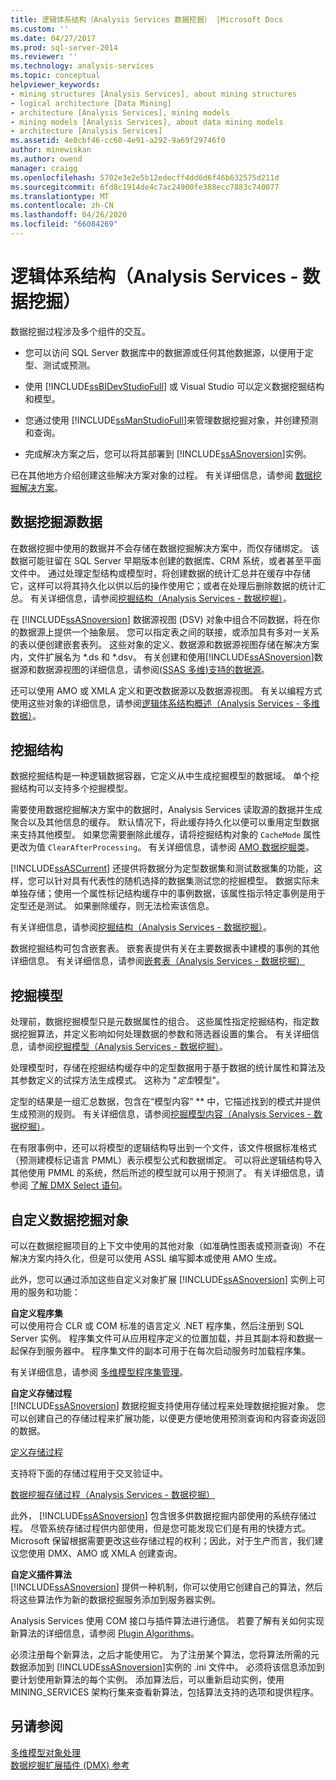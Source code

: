 ```yaml
---
title: 逻辑体系结构（Analysis Services 数据挖掘） |Microsoft Docs
ms.custom: ''
ms.date: 04/27/2017
ms.prod: sql-server-2014
ms.reviewer: ''
ms.technology: analysis-services
ms.topic: conceptual
helpviewer_keywords:
- mining structures [Analysis Services], about mining structures
- logical architecture [Data Mining]
- architecture [Analysis Services], mining models
- mining models [Analysis Services], about data mining models
- architecture [Analysis Services]
ms.assetid: 4e0cbf46-cc60-4e91-a292-9a69f29746f0
author: minewiskan
ms.author: owend
manager: craigg
ms.openlocfilehash: 5702e3e2e5b12edecff4dd6d6f46b632575d211d
ms.sourcegitcommit: 6fd8c1914de4c7ac24900fe388ecc7883c740077
ms.translationtype: MT
ms.contentlocale: zh-CN
ms.lasthandoff: 04/26/2020
ms.locfileid: "66084269"
---
```

# <a name="logical-architecture-analysis-services---data-mining"></a>逻辑体系结构（Analysis Services - 数据挖掘）
  数据挖掘过程涉及多个组件的交互。  
  
-   您可以访问 SQL Server 数据库中的数据源或任何其他数据源，以便用于定型、测试或预测。  
  
-   使用 [!INCLUDE[ssBIDevStudioFull](../../includes/ssbidevstudiofull-md.md)] 或 Visual Studio 可以定义数据挖掘结构和模型。  
  
-   您通过使用 [!INCLUDE[ssManStudioFull](../../includes/ssmanstudiofull-md.md)]来管理数据挖掘对象，并创建预测和查询。  
  
-   完成解决方案之后，您可以将其部署到 [!INCLUDE[ssASnoversion](../../includes/ssasnoversion-md.md)]实例。  
  
 已在其他地方介绍创建这些解决方案对象的过程。 有关详细信息，请参阅 [数据挖掘解决方案](data-mining-solutions.md)。  
  

  
##  <a name="data-mining-source-data"></a><a name="bkmk_SourceData"></a>数据挖掘源数据  
 在数据挖掘中使用的数据并不会存储在数据挖掘解决方案中，而仅存储绑定。 该数据可能驻留在 SQL Server 早期版本创建的数据库、CRM 系统，或者甚至平面文件中。 通过处理定型结构或模型时，将创建数据的统计汇总并在缓存中存储它，这样可以将其持久化以供以后的操作使用它；或者在处理后删除数据的统计汇总。 有关详细信息，请参阅[挖掘结构（Analysis Services - 数据挖掘）](mining-structures-analysis-services-data-mining.md)。  
  
 在 [!INCLUDE[ssASnoversion](../../includes/ssasnoversion-md.md)] 数据源视图 (DSV) 对象中组合不同数据，将在你的数据源上提供一个抽象层。 您可以指定表之间的联接，或添加具有多对一关系的表以便创建嵌套表列。 这些对象的定义、数据源和数据源视图存储在解决方案内，文件扩展名为 *.ds 和 \*.dsv。 有关创建和使用[!INCLUDE[ssASnoversion](../../includes/ssasnoversion-md.md)]数据源和数据源视图的详细信息，请参阅[&#40;SSAS 多维&#41;支持的数据源](../multidimensional-models/supported-data-sources-ssas-multidimensional.md)。  
  
 还可以使用 AMO 或 XMLA 定义和更改数据源以及数据源视图。 有关以编程方式使用这些对象的详细信息，请参阅[逻辑体系结构概述（Analysis Services - 多维数据）](../multidimensional-models/olap-logical/logical-architecture-overview-analysis-services-multidimensional-data.md)。  
  

  
##  <a name="mining-structures"></a><a name="bkmk_Structures"></a>挖掘结构  
 数据挖掘结构是一种逻辑数据容器，它定义从中生成挖掘模型的数据域。 单个挖掘结构可以支持多个挖掘模型。  
  
 需要使用数据挖掘解决方案中的数据时，Analysis Services 读取源的数据并生成聚合以及其他信息的缓存。 默认情况下，将此缓存持久化以便可以重用定型数据来支持其他模型。 如果您需要删除此缓存，请将挖掘结构对象的 `CacheMode` 属性更改为值 `ClearAfterProcessing`。 有关详细信息，请参阅 [AMO 数据挖掘类](https://docs.microsoft.com/bi-reference/amo/amo-data-mining-classes)。  
  
 [!INCLUDE[ssASCurrent](../../includes/ssascurrent-md.md)] 还提供将数据分为定型数据集和测试数据集的功能，这样，您可以针对具有代表性的随机选择的数据集测试您的挖掘模型。 数据实际未单独存储；使用一个属性标记结构缓存中的事例数据，该属性指示特定事例是用于定型还是测试。 如果删除缓存，则无法检索该信息。  
  
 有关详细信息，请参阅[挖掘结构（Analysis Services - 数据挖掘）](mining-structures-analysis-services-data-mining.md)。  
  
 数据挖掘结构可包含嵌套表。 嵌套表提供有关在主要数据表中建模的事例的其他详细信息。 有关详细信息，请参阅[嵌套表（Analysis Services - 数据挖掘）](nested-tables-analysis-services-data-mining.md)  
  
 
  
##  <a name="mining-models"></a><a name="bkmk_Models"></a>挖掘模型  
 处理前，数据挖掘模型只是元数据属性的组合。 这些属性指定挖掘结构，指定数据挖掘算法，并定义影响如何处理数据的参数和筛选器设置的集合。 有关详细信息，请参阅[挖掘模型（Analysis Services - 数据挖掘）](mining-models-analysis-services-data-mining.md)。  
  
 处理模型时，存储在挖掘结构缓存中的定型数据用于基于数据的统计属性和算法及其参数定义的试探方法生成模式。 这称为 "*定型*模型"。  
  
 定型的结果是一组汇总数据，包含在“模型内容” ** 中，它描述找到的模式并提供生成预测的规则。 有关详细信息，请参阅[挖掘模型内容（Analysis Services - 数据挖掘）](mining-model-content-analysis-services-data-mining.md)。  
  
 在有限事例中，还可以将模型的逻辑结构导出到一个文件，该文件根据标准格式（预测建模标记语言 PMML）表示模型公式和数据绑定。 可以将此逻辑结构导入其他使用 PMML 的系统，然后所述的模型就可以用于预测了。 有关详细信息，请参阅 [了解 DMX Select 语句](/sql/dmx/understanding-the-dmx-select-statement)。  
  

  
##  <a name="custom-data-mining-objects"></a><a name="bkmk_CustomObjects"></a>自定义数据挖掘对象  
 可以在数据挖掘项目的上下文中使用的其他对象（如准确性图表或预测查询）不在解决方案内持久化，但是可以使用 ASSL 编写脚本或使用 AMO 生成。  
  
 此外，您可以通过添加这些自定义对象扩展 [!INCLUDE[ssASnoversion](../../includes/ssasnoversion-md.md)] 实例上可用的服务和功能：  
  
 **自定义程序集**  
 可以使用符合 CLR 或 COM 标准的语言定义 .NET 程序集，然后注册到 SQL Server 实例。 程序集文件可从应用程序定义的位置加载，并且其副本将和数据一起保存到服务器中。 程序集文件的副本可用于在每次启动服务时加载程序集。  
  
 有关详细信息，请参阅 [多维模型程序集管理](../multidimensional-models/multidimensional-model-assemblies-management.md)。  
  
 **自定义存储过程**  
 [!INCLUDE[ssASnoversion](../../includes/ssasnoversion-md.md)] 数据挖掘支持使用存储过程来处理数据挖掘对象。 您可以创建自己的存储过程来扩展功能，以便更方便地使用预测查询和内容查询返回的数据。  
  
 [定义存储过程](../multidimensional-models-extending-olap-stored-procedures/defining-stored-procedures.md)  
  
 支持将下面的存储过程用于交叉验证中。  
  
 [数据挖掘存储过程（Analysis Services - 数据挖掘）](/sql/analysis-services/data-mining/data-mining-stored-procedures-analysis-services-data-mining)  
  
 此外， [!INCLUDE[ssASnoversion](../../includes/ssasnoversion-md.md)] 包含很多供数据挖掘内部使用的系统存储过程。 尽管系统存储过程供内部使用，但是您可能发现它们是有用的快捷方式。 Microsoft 保留根据需要更改这些存储过程的权利；因此，对于生产而言，我们建议您使用 DMX、AMO 或 XMLA 创建查询。  
  
 **自定义插件算法**  
 [!INCLUDE[ssASnoversion](../../includes/ssasnoversion-md.md)] 提供一种机制，你可以使用它创建自己的算法，然后将这些算法作为新的数据挖掘服务添加到服务器实例。  
  
 Analysis Services 使用 COM 接口与插件算法进行通信。 若要了解有关如何实现新算法的详细信息，请参阅 [Plugin Algorithms](plugin-algorithms.md)。  
  
 必须注册每个新算法，之后才能使用它。 为了注册某个算法，您将算法所需的元数据添加到 [!INCLUDE[ssASnoversion](../../includes/ssasnoversion-md.md)]实例的 .ini 文件中。 必须将该信息添加到要计划使用新算法的每个实例。 添加算法后，可以重新启动实例，使用 MINING_SERVICES 架构行集来查看新算法，包括算法支持的选项和提供程序。  
  

  
## <a name="see-also"></a>另请参阅  
 [多维模型对象处理](../multidimensional-models/processing-a-multidimensional-model-analysis-services.md)   
 [数据挖掘扩展插件 (DMX) 参考](/sql/dmx/data-mining-extensions-dmx-reference)  
  
  
